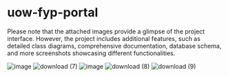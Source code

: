 ﻿# uow-fyp-portal
Please note that the attached images provide a glimpse of the project interface. However, the project includes additional features, such as detailed class diagrams, comprehensive documentation, database schema, and more screenshots showcasing different functionalities.

![image](https://github.com/SadafMalik26/uow-fyp-portal/assets/129103296/a6074121-2054-4d38-9f4b-09e1e83b8646)
![download (7)](https://github.com/SadafMalik26/uow-fyp-portal/assets/129103296/77cc6586-b9d5-4b5d-92de-1a3231e5703e)
![image](https://github.com/SadafMalik26/uow-fyp-portal/assets/129103296/6b1e70e3-d80e-402e-a6e4-13e1daaca892)
![download (8)](https://github.com/SadafMalik26/uow-fyp-portal/assets/129103296/0ead3263-3ae4-4f20-bcb5-be993675ef3f)
![download (9)](https://github.com/SadafMalik26/uow-fyp-portal/assets/129103296/30d51d03-d41b-492e-9ff2-a3f9d904d60d)
